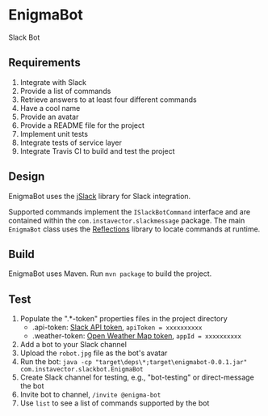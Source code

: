 # EnigmaBot
Slack Bot

## Requirements
1. Integrate with Slack
1. Provide a list of commands
1. Retrieve answers to at least four different commands
1. Have a cool name
1. Provide an avatar
1. Provide a README file for the project
1. Implement unit tests
1. Integrate tests of service layer
1. Integrate Travis CI to build and test the project

## Design
EnigmaBot uses the [jSlack](https://github.com/seratch/jslack) library for Slack integration.

Supported commands implement the `ISlackBotCommand` interface and are contained within the `com.instavector.slackmessage` package.  The main `EnigmaBot` class uses the [Reflections](https://github.com/ronmamo/reflections) library to locate commands at runtime.

## Build
EnigmaBot uses Maven.  Run `mvn package` to build the project.   

## Test
 1. Populate the ".*-token" properties files in the project directory
    * .api-token: [Slack API token](https://api.slack.com/bot-users), `apiToken = xxxxxxxxxx`
    * .weather-token: [Open Weather Map token](http://openweathermap.org/appid), `appId = xxxxxxxxxx`
 1. Add a bot to your Slack channel
 1. Upload the `robot.jpg` file as the bot's avatar
 1. Run the bot: `java -cp "target\deps\*;target\enigmabot-0.0.1.jar" com.instavector.slackbot.EnigmaBot`
 1. Create Slack channel for testing, e.g., "bot-testing" or direct-message the bot
 1. Invite bot to channel, `/invite @enigma-bot`
 1. Use `list` to see a list of commands supported by the bot